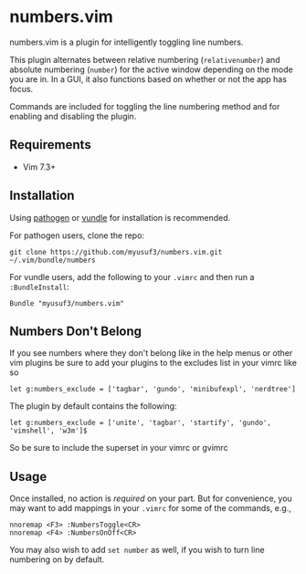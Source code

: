 numbers.vim
===========

numbers.vim is a plugin for intelligently toggling line numbers.

This plugin alternates between relative numbering (`relativenumber`) and
absolute numbering (`number`) for the active window depending on the mode
you are in. In a GUI, it also functions based on whether or not the app has
focus.

Commands are included for toggling the line numbering method and for enabling
and disabling the plugin.


Requirements
------------

  - Vim 7.3+


Installation
------------

Using [pathogen][p] or [vundle][v] for installation is recommended.

For pathogen users, clone the repo:

    git clone https://github.com/myusuf3/numbers.vim.git ~/.vim/bundle/numbers

For vundle users, add the following to your `.vimrc` and then run
a `:BundleInstall`:

    Bundle "myusuf3/numbers.vim"

Numbers Don't Belong    
--------------------

If you see numbers where they don't belong like in the help menus or other vim plugins be sure to add your plugins to the excludes list in your vimrc like so

    let g:numbers_exclude = ['tagbar', 'gundo', 'minibufexpl', 'nerdtree']
    
The plugin by default contains the following:

    let g:numbers_exclude = ['unite', 'tagbar', 'startify', 'gundo', 'vimshell', 'w3m']$


So be sure to include the superset in your vimrc or gvimrc

Usage
-----

Once installed, no action is *required* on your part. But for convenience, you
may want to add mappings in your `.vimrc` for some of the commands, e.g.,

    nnoremap <F3> :NumbersToggle<CR>
    nnoremap <F4> :NumbersOnOff<CR>

You may also wish to add `set number` as well, if you wish to turn line numbering on by default.

[p]: https://github.com/tpope/vim-pathogen
[v]: https://github.com/gmarik/vundle
